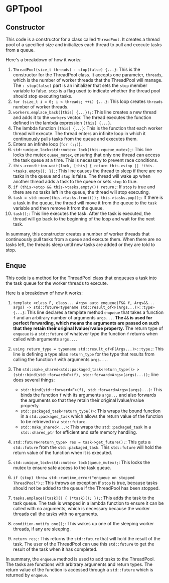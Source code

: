 # GPTpool 

## Constructor

This code is a constructor for a class called `ThreadPool`. It creates a thread pool of a specified size and initializes each thread to pull and execute tasks from a queue.

Here's a breakdown of how it works:

1. `ThreadPool(size_t threads) : stop(false) {...}`: This is the constructor for the ThreadPool class. It accepts one parameter, `threads`, which is the number of worker threads that the ThreadPool will manage. The `: stop(false)` part is an initializer that sets the `stop` member variable to false. `stop` is a flag used to indicate whether the thread pool should stop executing tasks.
2. `for (size_t i = 0; i < threads; ++i) {...}`: This loop creates `threads` number of worker threads.
3. `workers.emplace_back([this] {...});`: This line creates a new thread and adds it to the `workers` vector. The thread executes the function defined in the lambda expression `[this] {...}`.
4. The lambda function `[this] {...}`: This is the function that each worker thread will execute. The thread enters an infinite loop in which it continuously pulls tasks from the queue and executes them. 
5. Enters an infinite loop (`for (;;)`).
6. `std::unique_lock<std::mutex> lock(this->queue_mutex);`: This line locks the mutex `queue_mutex`, ensuring that only one thread can access the task queue at a time. This is necessary to prevent race conditions.
7. `this->condition.wait(lock, [this] { return this->stop || !this->tasks.empty(); });`: This line causes the thread to sleep if there are no tasks in the queue and `stop` is false. The thread will wake up when another thread adds a task to the queue or sets `stop` to true.
8. `if (this->stop && this->tasks.empty()) return;`: If `stop` is true and there are no tasks left in the queue, the thread will stop executing.
9. `task = std::move(this->tasks.front()); this->tasks.pop();`: If there is a task in the queue, the thread will move it from the queue to the `task` variable and then remove it from the queue.
10. `task();`: This line executes the task. After the task is executed, the thread will go back to the beginning of the loop and wait for the next task.

In summary, this constructor creates a number of worker threads that continuously pull tasks from a queue and execute them. When there are no tasks left, the threads sleep until new tasks are added or they are told to stop.

## Enque

This code is a method for the ThreadPool class that enqueues a task into the task queue for the worker threads to execute.

Here is a breakdown of how it works:

1. `template <class F, class... Args> auto enqueue(F&& f, Args&&... args) -> std::future<typename std::result_of<F(Args...)>::type> {...}`: This line declares a template method `enqueue` that takes a function `f` and an arbitrary number of arguments `args...`. **The `&&` is used for perfect forwarding, which means the arguments are passed on such that they retain their original lvalue/rvalue property.** The return type of `enqueue` is a `std::future` of whatever type the function `f` returns when called with arguments `args...`.

2. `using return_type = typename std::result_of<F(Args...)>::type;`: This line is defining a type alias `return_type` for the type that results from calling the function `f` with arguments `args...`.

3. The `std::make_shared<std::packaged_task<return_type()> >(std::bind(std::forward<F>(f), std::forward<Args>(args)...));` line does several things:
   - `std::bind(std::forward<F>(f), std::forward<Args>(args)...)`: This binds the function `f` with its arguments `args...` and also forwards the arguments so that they retain their original lvalue/rvalue property.
   - `std::packaged_task<return_type()>`: This wraps the bound function in a `std::packaged_task` which allows the return value of the function to be retrieved in a `std::future`.
   - `std::make_shared<...>`: This wraps the `std::packaged_task` in a `std::shared_ptr` for efficient and safe memory handling.

4. `std::future<return_type> res = task->get_future();`: This gets a `std::future` from the `std::packaged_task`. This `std::future` will hold the return value of the function when it is executed.

5. `std::unique_lock<std::mutex> lock(queue_mutex);`: This locks the mutex to ensure safe access to the task queue.

6. `if (stop) throw std::runtime_error("enqueue on stopped ThreadPool");`: This throws an exception if `stop` is true, because tasks should not be added to the queue if the ThreadPool has been stopped.

7. `tasks.emplace([task]() { (*task)(); });`: This adds the task to the task queue. The task is wrapped in a lambda function to ensure it can be called with no arguments, which is necessary because the worker threads call the tasks with no arguments.

8. `condition.notify_one();`: This wakes up one of the sleeping worker threads, if any are sleeping.

9. `return res;`: This returns the `std::future` that will hold the result of the task. The user of the ThreadPool can use this `std::future` to get the result of the task when it has completed.

In summary, the `enqueue` method is used to add tasks to the ThreadPool. The tasks are functions with arbitrary arguments and return types. The return value of the function is accessed through a `std::future` which is returned by `enqueue`.